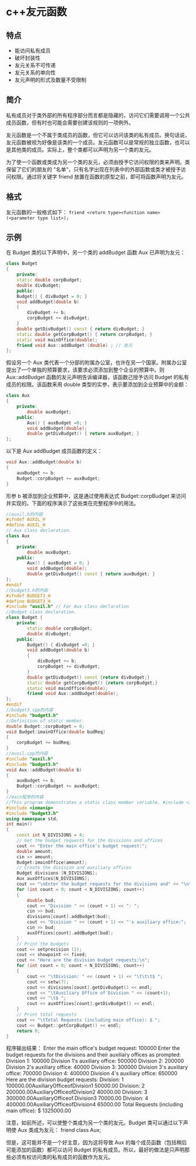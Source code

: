 # c++友元函数

## 特点

- 能访问私有成员
- 破坏封装性
- 友元关系不可传递
- 友元关系的单向性
- 友元声明的形式及数量不受限制

## 简介

私有成员对于类外部的所有程序部分而言都是隐藏的，访问它们需要调用一个公共成员函数，但有时也可能会需要创建该规则的一项例外。

友元函数是一个不属于类成员的函数，但它可以访问该类的私有成员。换句话说，友元函数被视为好像是该类的一个成员。友元函数可以是常规的独立函数，也可以是其他类的成员。实际上，整个类都可以声明为另一个类的友元。

为了使一个函数或类成为另一个类的友元，必须由授予它访问权限的类来声明。类保留了它们的朋友的 "名单"，只有名字出现在列表中的外部函数或类才被授予访问权限。通过将关键字 friend 放置在函数的原型之前，即可将函数声明为友元。

## 格式

友元函数的一般格式如下：
`friend <return type><function name> (<parameter type list>);`

## 示例

在 Budget 类的以下声明中，另一个类的 addBudget 函数 Aux 已声明为友元：
```cpp
class Budget
{
	private:
	static double corpBudget;
	double divBudget;
	public:
	Budget() { divBudget = 0; }
	void addBudget(double b)
	{
		divBudget += b;
		corpBudget += divBudget;
	}
	double getDivBudget() const { return divBudget; }
	static double getCorpBudget() { return corpBudget; }
	static void mainOffice(double);
	friend void Aux::addBudget (double) ; // 友元
};
```
假设另一个 Aux 类代表一个分部的附属办公室，也许在另一个国家。附属办公室提出了一个单独的预算要求，该要求必须添加到整个企业的预算中。则 Aux::addBudget 函数的友元声明告诉编译器，该函数己授予访问 Budget 的私有成员的权限。该函数釆用 double 类型的实参，表示要添加到企业预算中的金额： 
```cpp
class Aux
{
    private:
        double auxBudget;
    public:
        Aux() { auxBudget =0; }
        void addBudget(double);
        double getDivBudget() { return auxBudget; }
};
```
以下是 Aux addBudget 成员函数的定义：
```cpp
void Aux::addBudget(double b)
{
    auxBudget += b;
    Budget::corpBudget += auxBudget;
}
```
形参 b 被添加到企业预算中，这是通过使用表达式 Budget::corpBudget 来访问并实现的。下面的程序演示了这些类在完整程序中的用法。
```cpp
//auxil.h的内容
#ifndef AUXIL_H
#define AUXIL_H
// Aux class declaration.
class Aux
{
    private:
        double auxBudget;
    public:
        Aux() { auxBudget = 0; }
        void addBudget(double);
        double getDivBudget() const { return auxBudget; }
};
#endif
//budget3.h的内容
#ifndef BUDGET3_H
#define BUDGET3_H
#include "auxil.h" // For Aux class declaration
//Budget class declaration.
class Budget {
    private:
        static double corpBudget;
        double divBudget;
    public:
        Budget() { divBudget =0; }
        void addBudget(double b)
        {
            divBudget += b;
            corpBudget += divBudget;
        }
        double getDivBudget() const {return divBudget;}
        static double getCorpBudget() {return corpBudget;}
        static void mainOffice(double);
        friend void Aux::addBudget(double);
};
#endif
//budget3.cpp的内容
#include "budget3.h"
//Definition of static member.
double Budget::corpBudget = 0;
void Budget:imainOffice(double budReq)
{
    corpBudget += budReq;
}
//auxil.cpp的内容
#include "auxil.h"
#include "budget3.h"
void Aux::addBudget(double b)
{
    auxBudget += b;
    Budget::corpBudget += auxBudget;
}
//main程序的内容
//This program demonstrates a static class member variable. #include <iostream>
#include <iomanip>
#include "budget3.h"
using namespace std;
int main()
{
    const int N_DIVISIONS = 4;
    // Get the budget requests for the divisions and offices
    cout << "Enter the main office's budget request:";
    double amount;
    cin >> amount;
    Budget:imainOffice(amount);
    // Create the division and auxiliary offices
    Budget divisions [N_DIVISIONS];
    Aux auxOffices[N_DIVISIONS];
    cout << "\nEnter the budget requests for the divisions and" << "\ntheir auxiliary offices as prompted:\n";
    for (int count = 0; count < N_DIVISIONS; count++)
    {
        double bud;
        cout << "Division " << (count + 1) << ": ";
        cin >> bud;
        divisions[count].addBudget(bud);
        cout << "Division " << (count + 1) << "'s auxiliary office:";
        cin >> bud;
        auxOffices[count].addBudget(bud);
    }
    // Print the budgets
    cout << setprecision (2);
    cout << showpoint << fixed;
    cout << "Here are the division budget requests:\n";
    for (int count = 0; count < N_DIVISIONS; count++)
    {
        cout << "\tDivision: " << (count + 1) << "\t\t\t$ ";
        cout << setw(7);
        cout << divisions[count].getDivBudget() << endl;
        cout << "\tAuxiliary Office of Division " << (count+1);
        cout << "\t$ ";
        cout << auxOffices[count].getDivBudget() << endl;
    }
    // Print total requests
    cout << "\tTotal Requests (including main office): $ ";
    cout << Budget::getCorpBudget() << endl;
    return 0;
}
```
程序输出结果：
Enter the main office's budget request: 100000
Enter the budget requests for the divisions and their auxiliary offices as prompted:
Division 1: 100000
Division 1's auxiliary office: 500000
Division 2: 200000
Division 2's auxiliary office: 40000
Division 3: 300000
Division 3's auxiliary office: 700000
Division 4: 400000
Division 4's auxiliary office: 650000
Here are the division budget requests:
Division: 1    100000.00AuxiliaryOfficeofDivision1 50000.00
Division: 2    200000.00AuxiliaryOfficeofDivision2 40000.00
Division: 3    300000.00AuxiliaryOfficeof.Division3 70000.00
Division: 4    400000.00AuxiliaryOfficeofDivision4 65000.00
Total Requests (including main    office): $ 1325000.00

注意，如前所述，可以使整个类成为另一个类的友元。Budget 类可以通过以下声明使 Aux 类成为友元：
friend class Aux;

但是，这可能并不是一个好主意，因为这将导致 Aux 的每个成员函数（包括稍后可能添加的函数）都可以访问 Budget 的私有成员。所以，最好的做法是只声明那些必须有权访问类的私有成员的函数作为友元。